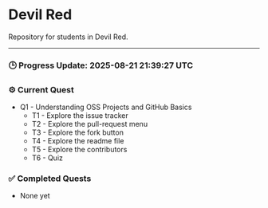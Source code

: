 # Devil Red

Repository for students in Devil Red.

---

### 🕒 Progress Update: 2025-08-21 21:39:27 UTC

### ⚙️ Current Quest

- Q1 - Understanding OSS Projects and GitHub Basics
  - T1 - Explore the issue tracker
  - T2 - Explore the pull-request menu
  - T3 - Explore the fork button
  - T4 - Explore the readme file
  - T5 - Explore the contributors
  - T6 - Quiz

### ✅ Completed Quests

- None yet
